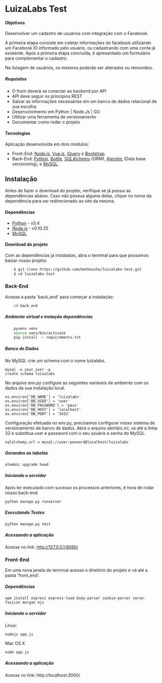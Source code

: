 # LuizaLabs Test


#### Objetivos

Desenvolver um cadastro de usuários com integração com o Facebook.

A primeira etapa consiste em coletar informações do facebook utilizando um Facebook ID informado pelo usuário, ou cadastrando com uma conta já existente. Após a primeira etapa concluída, é apresentado um formulário para complementar o cadastro.

Na listagem de usuários, os mesmos poderão ser alterados ou removidos.

##### Requisitos

* O front deverá se conectar ao back­end por API
* API deve seguir os princípios REST
* Salvar as informações necessárias em um banco de dados relacional de sua escolha
* Desenvolvimento em Python | Node.Js | GO
* Utilizar uma ferramenta de versionamento
* Documentar como rodar o projeto


#### Tecnologias

Aplicação desenvolvida em dois módulos:

* Front-End: [Node.js], [Vue.js], [jQuery] e [Bootstrap].
* Back-End: [Python], [Bottle], [SQLAlchemy] (ORM), [Alembic] (Data base versionning), e [MySQL].


## Instalação

Antes de fazer o download do projeto, verifique se já possui as dependências abaixo. Caso não possua alguma delas, clique no nome da dependência para ser redirecionado ao site da mesma.

#### Dependências

* [Python] - v3.4
* [Node.js] - v0.10.25
* [MySQL]


#### Download do projeto

Com as dependências já instaladas, abra o terminal para que possamos baixar nosso projeto:

```sh
    $ git clone https://github.com/matheusho/luizalabs-test.git
    $ cd luizalabs-test
```


### Back-End


Acesse a pasta 'back_end' para começar a instalação:


```sh
    cd back_end
```

##### Ambiente virtual e instação dependências

```sh
    pyvenv venv
    source venv/bin/activate
    pip install -r requirements.txt
```


##### Banco de Dados

No MySQL crie um schema com o nome luizalabs.

```
mysql -u your_user -p
create schema luizalabs
```

No arquivo env.py configure as seguintes variáveis de ambiente com os dados da sua instalação local.

```
os.environ['DB_NAME'] = 'luizalabs'
os.environ['DB_USER'] = 'user'
os.environ['DB_PASSWORD'] = 'pass'
os.environ['DB_HOST'] = 'localhost'
os.environ['DB_PORT'] = '5432'
```

Configuração efetuada no env.py, precisamos configurar nosso sistema de versionamento de banco de dados. Abra o arquivo alembic.ini, vá até a linha 32 e substitua user e password com o seu usuário e senha do MySQL.

```
sqlalchemy.url = mysql://user:pasword@localhost/luizalabs
```

##### Gerandos as tabelas

```
alembic upgrade head
```

##### Iniciando o servidor

Após ter executado com sucesso os processos anteriores, é hora de rodar nosso back-end.

```
python manage.py runserver
```

##### Executando Testes

```
python manage.py test
```

##### Acessando a aplicação

Acesse no link: http://127.0.0.1:8080/


### Front-End

Em uma nova janela do terminal acesse o diretório do projeto e vá até a pasta 'front_end'.

##### Dependências

```
npm install express express-load body-parser cookie-parser serve-favicon morgan ejs
```

##### Iniciando o servidor

Linux:

```
nodejs app.js
```

Mac OS X
```
node app.js
```

##### Acessando a aplicação

Acesse no link: http://localhost:3000/

[Node.js]:(//nodejs.org/download)
[Vue.js]:(//vuejs.org)
[jQuery]:(//jquery.com)
[Bootstrap]:(//getbootstrap.com)
[Python]:(//python.org/downloads)
[Bottle]:(//bottlepy.org)
[SQLAlchemy]:(//sqlalchemy.org)
[Alembic]:(//bitbucket.org/zzzeek/alembic)
[MySQL]:(//dev.mysql.com/downloads/mysql)

